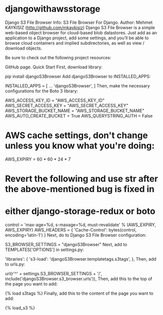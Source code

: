 # djangowithawsstorage

Django S3 File Browser
Info:	S3 File Browser For Django.
Author:	Mehmet KAYKISIZ (http://github.com/mkaykisiz)
Django S3 File Browser is a simple web-based object browser for cloud-based blob datastores. Just add as an application to a Django project, add some settings, and you'll be able to browse cloud containers and implied subdirectories, as well as view / download objects.

Be sure to check out the following project resources:

GitHub page.
Quick Start
First, download library:

pip install djangoS3Browser
Add djangoS3Browser to INSTALLED_APPS:

INSTALLED_APPS = [
    ...
    'djangoS3Browser',
]
Then, make the necessary configurations for the Boto 3 library:

AWS_ACCESS_KEY_ID = "AWS_ACCESS_KEY_ID"
AWS_SECRET_ACCESS_KEY = "AWS_SECRET_ACCESS_KEY"
AWS_STORAGE_BUCKET_NAME = "AWS_STORAGE_BUCKET_NAME"
AWS_AUTO_CREATE_BUCKET = True
AWS_QUERYSTRING_AUTH = False


# AWS cache settings, don't change unless you know what you're doing:
AWS_EXPIRY = 60 * 60 * 24 * 7

# Revert the following and use str after the above-mentioned bug is fixed in
# either django-storage-redux or boto
control = 'max-age=%d, s-maxage=%d, must-revalidate' % (AWS_EXPIRY, AWS_EXPIRY)
AWS_HEADERS = {
    'Cache-Control': bytes(control, encoding='latin-1')
}
Next, do to Django S3 File Browser configuration:

S3_BROWSER_SETTINGS = "djangoS3Browser"
Next, add to TEMPLATES['OPTIONS'] in settings.py:

'libraries': {
    's3-load': 'djangoS3Browser.templatetags.s3tags',
},
Then, add to urls.py:

url(r'^' + settings.S3_BROWSER_SETTINGS + '/', include('djangoS3Browser.s3_browser.urls')),
Then, add this to the top of the page you want to add:

{% load s3tags %}
Finally, add this to the content of the page you want to add:

{% load_s3 %}
